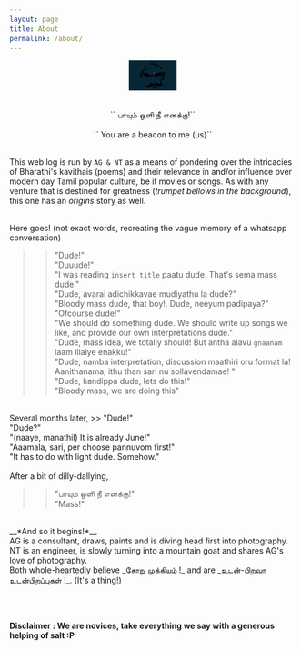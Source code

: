 ```yaml
---
layout: page
title: About
permalink: /about/
---
```


<figure>
<center>
  <img src="/assets/bharathi1.jpg" width="20%">
  </center>
</figure>
<br>
<center>
`` பாயும் ஒளி நீ எனக்கு!``
</center>
<br>

<center>
`` You are a beacon to me (us)``
</center>
<br>

This web log is run by `AG & NT` as a means of pondering over the intricacies of Bharathi's kavithais (poems) and their relevance in and/or influence over modern day Tamil popular culture, be it movies or songs. As with any venture that is destined for greatness (_trumpet bellows in the background_), this one has an _origins_ story as well.

<br>
Here goes! (not exact words, recreating the vague memory of a whatsapp conversation)


>>"Dude!"<br>
"Duuude!"<br>
"I was reading ``insert title`` paatu dude. That's sema mass dude."<br>
"Dude, avarai adichikkavae mudiyathu la dude?"<br>
"Bloody mass dude, that boy!. Dude, neeyum padipaya?"<br>
"Ofcourse dude!"<br>
"We should do something dude. We should write up songs we like, and provide our own interpretations dude." <br>
"Dude, mass idea, we totally should! But antha alavu `gnaanam` laam illaiye enakku!" <br>
"Dude, namba interpretation, discussion maathiri oru format la! Aanithanama, ithu than sari nu sollavendamae! " <br>
"Dude, kandippa dude, lets do this!" <br>
"Bloody mass, we are doing this" <br>

<br>
Several months later,
>> "Dude!"<br>
"Dude?" <br>
"(naaye, manathil) It is already June!"<br>
"Aaamala, sari, per choose pannuvom first!" <br>
"It has to do with light dude. Somehow."<br>

<br>
After a bit of dilly-dallying,

>> "பாயும் ஒளி நீ எனக்கு!" <br>
"Mass!"

<br>
__*And so it begins!*__

<br>
AG is a consultant, draws, paints and is diving head first into photography. <br>
NT is an engineer, is slowly turning into a mountain goat and shares AG's love of photography. <br>
Both whole-heartedly believe _சோறு முக்கியம் !_ and are _உடன்-பிறவா உடன்பிறப்புகள் !_. (It's a thing!) 

<br><br>

__Disclaimer : We are novices, take everything we say with a generous helping of salt :P__
